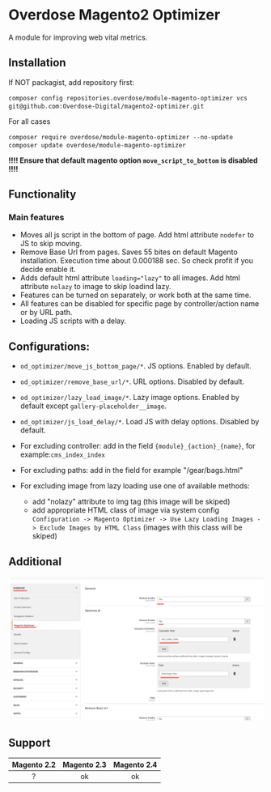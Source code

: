 # Overdose Magento2 Optimizer

A module for improving web vital metrics.

## Installation
If NOT packagist, add repository first:
```
composer config repositories.overdose/module-magento-optimizer vcs git@github.com:Overdose-Digital/magento2-optimizer.git
```

For all cases
```
composer require overdose/module-magento-optimizer --no-update
composer update overdose/module-magento-optimizer
```

**‼️‼️ Ensure that default magento option `move_script_to_bottom` is disabled ‼️‼️**

## Functionality
### Main features
- Moves all js script in the bottom of page. Add html attribute `nodefer` to JS to skip moving.
- Remove Base Url from pages. Saves 55 bites on default Magento installation. Execution time about 0.000188 sec. So check profit if you decide enable it.
- Adds default html attribute `loading="lazy"` to all images. Add html attribute `nolazy` to image to skip loadind lazy.
- Features can be turned on separately, or work both at the same time.
- All features can be disabled for specific page by controller/action name or by URL path.
- Loading JS scripts with a delay.

## Configurations:
- `od_optimizer/move_js_bottom_page/*`. JS options. Enabled by default.
- `od_optimizer/remove_base_url/*`. URL options. Disabled by default.
- `od_optimizer/lazy_load_image/*`. Lazy image options. Enabled by default except `gallery-placeholder__image`.
- `od_optimizer/js_load_delay/*`. Load JS with delay options. Disabled by default.

- For excluding controller: add in the field `{module}_{action}_{name}`, for example:`cms_index_index`
- For excluding paths: add in the field for example "/gear/bags.html"
- For excluding image from lazy loading use one of available methods: 
  - add "nolazy" attribute to img tag (this image will be skiped)
  - add appropriate HTML class of image via system config  
  `Configuration -> Magento Optimizer -> Use Lazy Loading Images -> Exclude Images by HTML Class` (images with this class will be skiped)

## Additional
![img.png](img.png)

## Support
Magento 2.2 | Magento 2.3 | Magento 2.4
:---: | :---: | :---:
? | ok | ok

